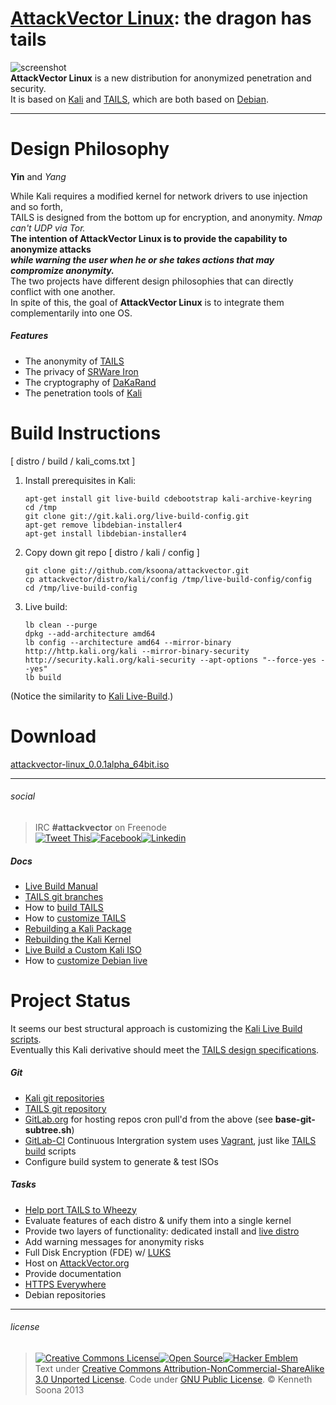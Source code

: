 [AttackVector Linux](http://attackvector.org): the dragon has tails
===================================================================
![screenshot](https://sourceforge.net/p/attackvector/screenshot/Screen%20Shot%202013-05-07%20at%2012.16.24%20PM.png)  
**AttackVector Linux** is a new distribution for anonymized penetration and security.  
It is based on [Kali](http://kali.org) and [TAILS](https://tails.boum.org), which are both based on [Debian](http://debian.org).

-------------------------------------------------------------------

Design Philosophy
=================
**Yin** and _Yang_

While Kali requires a modified kernel for network drivers to use injection and so forth,  
TAILS is designed from the bottom up for encryption, and anonymity. _Nmap can't UDP via Tor._  
**The intention of AttackVector Linux is to provide the capability to anonymize attacks  
_while warning the user when he or she takes actions that may compromize anonymity._**  
The two projects have different design philosophies that can directly conflict with one another.  
In spite of this, the goal of **AttackVector Linux** is to integrate them complementarily into one OS.

##### Features
* The anonymity of [TAILS](https://tails.boum.org)
* The privacy of [SRWare Iron](http://www.srware.net/en/software_srware_iron.php)
* The cryptography of [DaKaRand](http://dankaminsky.com/2012/08/15/dakarand/)
* The penetration tools of [Kali](http://kali.org)

Build Instructions
==================
[ distro / build / kali_coms.txt ]

1. Install prerequisites in Kali:

    ~~~~~~
    apt-get install git live-build cdebootstrap kali-archive-keyring
    cd /tmp
    git clone git://git.kali.org/live-build-config.git
    apt-get remove libdebian-installer4
    apt-get install libdebian-installer4
    ~~~~~~

2. Copy down git repo [ distro / kali / config ]

    ~~~~~~
    git clone git://github.com/ksoona/attackvector.git
    cp attackvector/distro/kali/config /tmp/live-build-config/config
    cd /tmp/live-build-config
    ~~~~~~

3. Live build:

    ~~~~~~
    lb clean --purge
    dpkg --add-architecture amd64
    lb config --architecture amd64 --mirror-binary http://http.kali.org/kali --mirror-binary-security http://security.kali.org/kali-security --apt-options "--force-yes --yes"
    lb build
    ~~~~~~

(Notice the similarity to [Kali Live-Build](http://docs.kali.org/live-build/live-build-a-custom-kali-iso).)

Download
========
[attackvector-linux_0.0.1alpha_64bit.iso](http://attackvector.org/attackvector-linux_0.0.1alpha_64bit.iso)

--------------
###### social
> IRC **#attackvector** on Freenode  
> [![Tweet This](http://ampedstatus.org/wp-content/plugins/tweet-this/icons/en/twitter/tt-twitter-micro4.png)](https://twitter.com/intent/tweet?text=%40attackvector)[![Facebook](http://daviddegraw.org/wp-content/plugins/tweet-this/icons/tt-facebook-micro4.png)](http://facebook.com/AttackVector-Linux)[![Linkedin](http://www.hollybrady.com/bradyholly/wp-content/plugins/tweet-this/icons/en/linkedin/tt-linkedin-micro4.png)](http://linkedin.com/in/AttackVector)  

##### Docs
* [Live Build Manual](http://live.debian.net/manual/3.x/html/live-manual/index.en.html)
* [TAILS git branches](https://tails.boum.org/contribute/git/#index4h3)
* How to [build TAILS](https://tails.boum.org/contribute/build/#index1h1)
* How to [customize TAILS](https://tails.boum.org/contribute/customize/#index1h1)
* [Rebuilding a Kali Package](http://docs.kali.org/development/rebuilding-a-package-from-source)
* [Rebuilding the Kali Kernel](http://docs.kali.org/development/recompiling-the-kali-linux-kernel)
* [Live Build a Custom Kali ISO](http://docs.kali.org/live-build/live-build-a-custom-kali-iso)
* How to [customize Debian live](http://live.debian.net/manual/current/html/live-manual/customizing-contents.en.html)

Project Status
==============

It seems our best structural approach is customizing the [Kali Live Build scripts](http://docs.kali.org/live-build/live-build-a-custom-kali-iso).  
Eventually this Kali derivative should meet the [TAILS design specifications](https://tails.boum.org/contribute/design/#index13h2).

##### Git
* [Kali git repositories](http://git.kali.org/gitweb/)
* [TAILS git repository](http://git.immerda.ch/?p=amnesia.git)
* [GitLab.org](http://gitlab.org) for hosting repos cron pull'd from the above (see **base-git-subtree.sh**)
* [GitLab-CI](https://github.com/gitlabhq/gitlab-ci#gitlab-ci-is-an-open-source-continuous-integration-server) Continuous Intergration system uses [Vagrant](http://vagrantup.com), just like [TAILS build](https://tails.boum.org/contribute/build/#index1h1) scripts
* Configure build system to generate & test ISOs

##### Tasks
* [Help port TAILS to Wheezy](https://tails.boum.org/todo/Wheezy/)
* Evaluate features of each distro & unify them into a single kernel
* Provide two layers of functionality: dedicated install and [live distro](http://www.irongeek.com/i.php?page=videos/portable-boot-devices-usb-cd-dvd)
* Add warning messages for anonymity risks
* Full Disk Encryption (FDE) w/ [LUKS](https://code.google.com/p/cryptsetup/)
* Host on [AttackVector.org](http://attackvector.org)
* Provide documentation
* [HTTPS Everywhere](https://www.eff.org/https-everywhere)
* Debian repositories

--------------
###### license
> [![Creative Commons License](http://i.creativecommons.org/l/by/3.0/80x15.png)](http://creativecommons.org/licenses/by/3.0/)[![Open Source](http://www.ipol.im/static/badges/open-source.png)](http://www.gnu.org/licenses/gpl.html)[![Hacker Emblem](http://catb.org/hacker-emblem/hacker.png)](http://www.catb.org/hacker-emblem/)  
> Text under [Creative Commons Attribution-NonCommercial-ShareAlike 3.0 Unported License](http://creativecommons.org/licenses/by-nc-sa/3.0/). Code under [GNU Public License](http://www.gnu.org/licenses/gpl.html). © Kenneth Soona 2013
